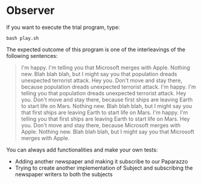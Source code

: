 Observer
========

If you want to execute the trial program, type:

    bash play.sh

The expected outcome of this program is one of the interleavings of the
following sentences:

> I'm happy. I'm telling you that Microsoft merges with Apple.
> Nothing new. Blah blah blah, but I might say you that population dreads unexpected terrorist attack.
> Hey you. Don't move and stay there, because population dreads unexpected terrorist attack.
> I'm happy. I'm telling you that population dreads unexpected terrorist attack.
> Hey you. Don't move and stay there, because first ships are leaving Earth to start life on Mars.
> Nothing new. Blah blah blah, but I might say you that first ships are leaving Earth to start life on Mars.
> I'm happy. I'm telling you that first ships are leaving Earth to start life on Mars.
> Hey you. Don't move and stay there, because Microsoft merges with Apple.
> Nothing new. Blah blah blah, but I might say you that Microsoft merges with Apple.


You can always add functionalities and make your own tests:

* Adding another newspaper and making it subscribe to our Paparazzo
* Trying to create another implementation of Subject and subscribing the
  newspaper writers to both the subjects
